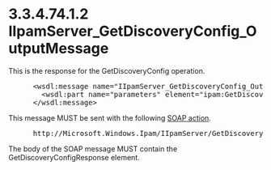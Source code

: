 <html dir="LTR" xmlns:mshelp="http://msdn.microsoft.com/mshelp" xmlns:ddue="http://ddue.schemas.microsoft.com/authoring/2003/5" xmlns:xlink="http://www.w3.org/1999/xlink" xmlns:tool="http://www.microsoft.com/tooltip">
 <body>
 <div id="header">
 <h1 class="heading">3.3.4.74.1.2 IIpamServer_GetDiscoveryConfig_OutputMessage</h1>
 </div>
 <div id="mainSection">
 <div id="mainBody">
 <div id="allHistory" class="saveHistory"></div>
 <div id="sectionSection0" class="section" name="collapseableSection">
 

<p>This is the response for the GetDiscoveryConfig operation.</p>

<dl>
<dd>
<div><pre> &lt;wsdl:message name=&quot;IIpamServer_GetDiscoveryConfig_OutputMessage&quot;&gt;
   &lt;wsdl:part name=&quot;parameters&quot; element=&quot;ipam:GetDiscoveryConfigResponse&quot; /&gt;
 &lt;/wsdl:message&gt;
</pre></div>
</dd></dl>

<p>This message MUST be sent with the following <a href="21b4a631-8f28-420f-822f-c5f879d5046e.md#gt_c1358651-96c1-4ce0-8e1f-b0b7a94145e3">SOAP action</a>.</p>

<dl>
<dd>
<div><pre> http://Microsoft.Windows.Ipam/IIpamServer/GetDiscoveryConfigResponse
</pre></div>
</dd></dl>

<p>The body of the SOAP message MUST contain the
GetDiscoveryConfigResponse element.</p>


 </div>
 </div>
 </div>
 </body>
</html>